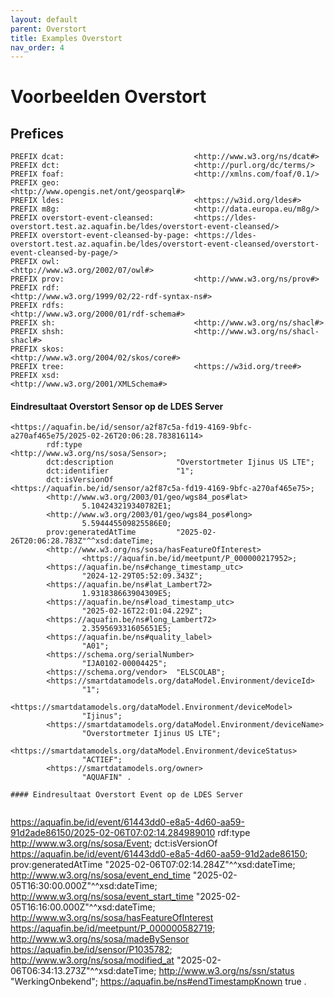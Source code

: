 ```yaml
---
layout: default
parent: Overstort   
title: Examples Overstort
nav_order: 4
---
```


# Voorbeelden Overstort

## Prefices 

```
PREFIX dcat:                             <http://www.w3.org/ns/dcat#>
PREFIX dct:                              <http://purl.org/dc/terms/>
PREFIX foaf:                             <http://xmlns.com/foaf/0.1/>
PREFIX geo:                              <http://www.opengis.net/ont/geosparql#>
PREFIX ldes:                             <https://w3id.org/ldes#>
PREFIX m8g:                              <http://data.europa.eu/m8g/>
PREFIX overstort-event-cleansed:         <https://ldes-overstort.test.az.aquafin.be/ldes/overstort-event-cleansed/>
PREFIX overstort-event-cleansed-by-page: <https://ldes-overstort.test.az.aquafin.be/ldes/overstort-event-cleansed/overstort-event-cleansed-by-page/>
PREFIX owl:                              <http://www.w3.org/2002/07/owl#>
PREFIX prov:                             <http://www.w3.org/ns/prov#>
PREFIX rdf:                              <http://www.w3.org/1999/02/22-rdf-syntax-ns#>
PREFIX rdfs:                             <http://www.w3.org/2000/01/rdf-schema#>
PREFIX sh:                               <http://www.w3.org/ns/shacl#>
PREFIX shsh:                             <http://www.w3.org/ns/shacl-shacl#>
PREFIX skos:                             <http://www.w3.org/2004/02/skos/core#>
PREFIX tree:                             <https://w3id.org/tree#>
PREFIX xsd:                              <http://www.w3.org/2001/XMLSchema#>
```

#### Eindresultaat Overstort Sensor op de LDES Server

```
<https://aquafin.be/id/sensor/a2f87c5a-fd19-4169-9bfc-a270af465e75/2025-02-26T20:06:28.783816114>
        rdf:type                     <http://www.w3.org/ns/sosa/Sensor>;
        dct:description              "Overstortmeter Ijinus US LTE";
        dct:identifier               "1";
        dct:isVersionOf              <https://aquafin.be/id/sensor/a2f87c5a-fd19-4169-9bfc-a270af465e75>;
        <http://www.w3.org/2003/01/geo/wgs84_pos#lat>
                5.104243219340782E1;
        <http://www.w3.org/2003/01/geo/wgs84_pos#long>
                5.594445509825586E0;
        prov:generatedAtTime         "2025-02-26T20:06:28.783Z"^^xsd:dateTime;
        <http://www.w3.org/ns/sosa/hasFeatureOfInterest>
                <https://aquafin.be/id/meetpunt/P_000000217952>;
        <https://aquafin.be/ns#change_timestamp_utc>
                "2024-12-29T05:52:09.343Z";
        <https://aquafin.be/ns#lat_Lambert72>
                1.931838663904309E5;
        <https://aquafin.be/ns#load_timestamp_utc>
                "2025-02-16T22:01:04.229Z";
        <https://aquafin.be/ns#long_Lambert72>
                2.359569331605651E5;
        <https://aquafin.be/ns#quality_label>
                "A01";
        <https://schema.org/serialNumber>
                "IJA0102-00004425";
        <https://schema.org/vendor>  "ELSCOLAB";
        <https://smartdatamodels.org/dataModel.Environment/deviceId>
                "1";
        <https://smartdatamodels.org/dataModel.Environment/deviceModel>
                "Ijinus";
        <https://smartdatamodels.org/dataModel.Environment/deviceName>
                "Overstortmeter Ijinus US LTE";
        <https://smartdatamodels.org/dataModel.Environment/deviceStatus>
                "ACTIEF";
        <https://smartdatamodels.org/owner>
                "AQUAFIN" .

#### Eindresultaat Overstort Event op de LDES Server


```

<https://aquafin.be/id/event/61443dd0-e8a5-4d60-aa59-91d2ade86150/2025-02-06T07:02:14.284989010>
        rdf:type              <http://www.w3.org/ns/sosa/Event>;
        dct:isVersionOf       <https://aquafin.be/id/event/61443dd0-e8a5-4d60-aa59-91d2ade86150>;
        prov:generatedAtTime  "2025-02-06T07:02:14.284Z"^^xsd:dateTime;
        <http://www.w3.org/ns/sosa/event_end_time>
                "2025-02-05T16:30:00.000Z"^^xsd:dateTime;
        <http://www.w3.org/ns/sosa/event_start_time>
                "2025-02-05T16:16:00.000Z"^^xsd:dateTime;
        <http://www.w3.org/ns/sosa/hasFeatureOfInterest>
                <https://aquafin.be/id/meetpunt/P_000000582719>;
        <http://www.w3.org/ns/sosa/madeBySensor>
                <https://aquafin.be/id/sensor/P1035782>;
        <http://www.w3.org/ns/sosa/modified_at>
                "2025-02-06T06:34:13.273Z"^^xsd:dateTime;
        <http://www.w3.org/ns/ssn/status>
                "WerkingOnbekend";
        <https://aquafin.be/ns#endTimestampKnown>
                true .


